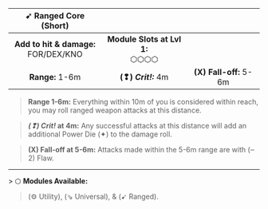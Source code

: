 
|          ➹ Ranged Core (Short)          |                                    |                        |
| :-------------------------------------: | :--------------------------------: | :--------------------: |
| **Add to hit & damage:**<br>FOR/DEX/KNO | **Module Slots at Lvl 1:**<br>⬡⬡⬡⬡ |                        |
|             **Range:** 1-6m             |        **(❢) *Crit!:*** 4m         | **(X) Fall-off:** 5-6m |

>**Range 1-6m:** Everything within 10m of you is considered within reach, you may roll ranged weapon attacks at this distance.  

>***(❢) Crit!* at 4m:** Any successful attacks at this distance will add an additional Power Die (✦) to the damage roll.

>**(X) Fall-off at 5-6m:** Attacks made within the 5-6m range are with (‒2) Flaw.

---

\> ⬡ **Modules Available:**  
>(⚙ Utility), (⇘ Universal), & (➹ Ranged).
